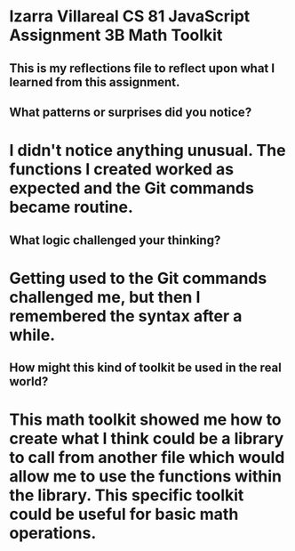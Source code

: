 # Izarra Villareal CS 81 JavaScript Assignment 3B Math Toolkit

## This is my reflections file to reflect upon what I learned from this assignment.

## What patterns or surprises did you notice?
# I didn't notice anything unusual. The functions I created worked as expected and the Git commands became routine.

## What logic challenged your thinking?
# Getting used to the Git commands challenged me, but then I remembered the syntax after a while.

## How might this kind of toolkit be used in the real world?
# This math toolkit showed me how to create what I think could be a library to call from another file which would allow me to use the functions within the library. This specific toolkit could be useful for basic math operations.